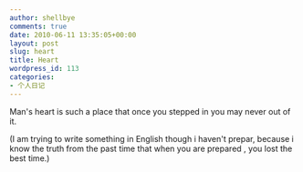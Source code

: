 ```yaml
---
author: shellbye
comments: true
date: 2010-06-11 13:35:05+00:00
layout: post
slug: heart
title: Heart
wordpress_id: 113
categories:
- 个人日记
---
```


Man's heart is such a place that once you stepped in you may never out of it.  
  
(I am trying to write something in English though i haven't prepar, because i know the truth from the past time that when you are prepared , you lost the best time.)

